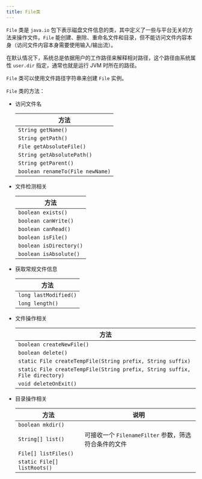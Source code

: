 ```yaml
---
title: File类
---
```


`File` 类是 `java.io` 包下表示磁盘文件信息的类，其中定义了一些与平台无关的方法来操作文件。`File` 能创建、删除、重命名文件和目录，但不能访问文件内容本身（访问文件内容本身需要使用输入/输出流）。

在默认情况下，系统总是依据用户的工作路径来解释相对路径，这个路径由系统属性 `user.dir` 指定，通常也就是运行 JVM 时所在的路径。

`File` 类可以使用文件路径字符串来创建 `File` 实例。

`File` 类的方法：

- 访问文件名

    | 方法                             |
    | -------------------------------- |
    | `String getName()`               |
    | `String getPath()`               |
    | `File getAbsoluteFile()`         |
    | `String getAbsolutePath()`       |
    | `String getParent()`             |
    | `boolean renameTo(File newName)` |

- 文件检测相关

    | 方法                    |
    | ----------------------- |
    | `boolean exists()`      |
    | `boolean canWrite()`    |
    | `boolean canRead()`     |
    | `boolean isFile()`      |
    | `boolean isDirectory()` |
    | `boolean isAbsolute()`  |

- 获取常规文件信息

    | 方法                  |
    | --------------------- |
    | `long lastModified()` |
    | `long length()`       |

- 文件操作相关

    | 方法                                                         |
    | ------------------------------------------------------------ |
    | `boolean createNewFile()`                                    |
    | `boolean delete()`                                           |
    | `static File createTempFile(String prefix, String suffix)`   |
    | `static File createTempFile(String prefix, String suffix, File directory)` |
    | `void deleteOnExit()`                                        |

- 目录操作相关

    | 方法                        | 说明                                                 |
    | --------------------------- | ---------------------------------------------------- |
    | `boolean mkdir()`           |                                                      |
    | `String[] list()`           | 可接收一个 `FilenameFilter` 参数，筛选符合条件的文件 |
    | `File[] listFiles()`        |                                                      |
    | `static File[] listRoots()` |                                                      |

